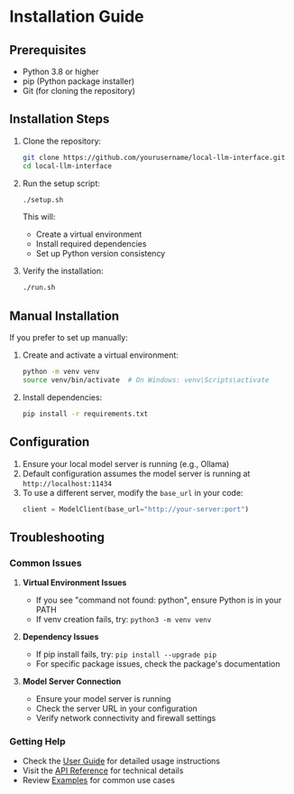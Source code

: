 # Installation Guide

## Prerequisites

- Python 3.8 or higher
- pip (Python package installer)
- Git (for cloning the repository)

## Installation Steps

1. Clone the repository:
   ```bash
   git clone https://github.com/yourusername/local-llm-interface.git
   cd local-llm-interface
   ```

2. Run the setup script:
   ```bash
   ./setup.sh
   ```
   This will:
   - Create a virtual environment
   - Install required dependencies
   - Set up Python version consistency

3. Verify the installation:
   ```bash
   ./run.sh
   ```

## Manual Installation

If you prefer to set up manually:

1. Create and activate a virtual environment:
   ```bash
   python -m venv venv
   source venv/bin/activate  # On Windows: venv\Scripts\activate
   ```

2. Install dependencies:
   ```bash
   pip install -r requirements.txt
   ```

## Configuration

1. Ensure your local model server is running (e.g., Ollama)
2. Default configuration assumes the model server is running at `http://localhost:11434`
3. To use a different server, modify the `base_url` in your code:
   ```python
   client = ModelClient(base_url="http://your-server:port")
   ```

## Troubleshooting

### Common Issues

1. **Virtual Environment Issues**
   - If you see "command not found: python", ensure Python is in your PATH
   - If venv creation fails, try: `python3 -m venv venv`

2. **Dependency Issues**
   - If pip install fails, try: `pip install --upgrade pip`
   - For specific package issues, check the package's documentation

3. **Model Server Connection**
   - Ensure your model server is running
   - Check the server URL in your configuration
   - Verify network connectivity and firewall settings

### Getting Help

- Check the [User Guide](../user-guide/README.md) for detailed usage instructions
- Visit the [API Reference](../api-reference/README.md) for technical details
- Review [Examples](../examples/README.md) for common use cases 